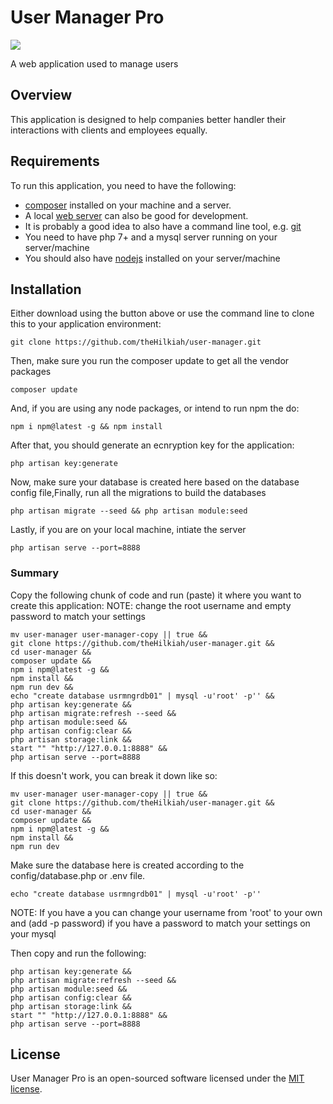 # User Manager Pro

<p style="text-center">
<img src="//placehold.it/128X128?text=UsrMgrPro">
</p>

A web application used to manage users

## Overview
This application is designed to help companies better handler their interactions with clients and employees equally.

## Requirements
To run this application, you need to have the following:
 - [composer](https://getcomposer.org/download/) installed on your machine and a server.
 - A local [web server](http://www.wampserver.com/en/) can also be good for development.
 - It is probably a good idea to also have a command line tool, e.g. [git](https://git-scm.com/)
 - You need to have php 7+ and a mysql server running on your server/machine
 - You should also have [nodejs](https://nodejs.org/en/download/) installed on your server/machine

## Installation

Either download using the button above or use the command line to clone this to your application environment:

    git clone https://github.com/theHilkiah/user-manager.git

Then, make sure you run the composer update to get all the vendor packages

    composer update

And, if you are using any node packages, or intend to run npm the do:

    npm i npm@latest -g && npm install

After that, you should generate an ecnryption key for the application:

    php artisan key:generate

Now, make sure your database is created here based on the database config file,Finally, run all the migrations to build the databases

    php artisan migrate --seed && php artisan module:seed

Lastly, if you are on your local machine, intiate the server

    php artisan serve --port=8888

### Summary

Copy the following chunk of code and run (paste) it where you want to create this application:
NOTE: change the root username and empty password to match your settings

    mv user-manager user-manager-copy || true &&
    git clone https://github.com/theHilkiah/user-manager.git &&
    cd user-manager &&
    composer update &&
    npm i npm@latest -g &&
    npm install &&
    npm run dev &&
    echo "create database usrmngrdb01" | mysql -u'root' -p'' &&
    php artisan key:generate &&
    php artisan migrate:refresh --seed &&
    php artisan module:seed &&
    php artisan config:clear &&
    php artisan storage:link &&
    start "" "http://127.0.0.1:8888" &&
    php artisan serve --port=8888


If this doesn't work, you can break it down like so:

    mv user-manager user-manager-copy || true &&
    git clone https://github.com/theHilkiah/user-manager.git &&
    cd user-manager &&
    composer update &&
    npm i npm@latest -g &&
    npm install &&
    npm run dev 

Make sure the database here is created according to the config/database.php or .env file.

    echo "create database usrmngrdb01" | mysql -u'root' -p''

NOTE: If you have a you can change your username from 'root' to your own and (add -p password) if you have a password to match your settings on your mysql

Then copy and run the following:

    php artisan key:generate &&
    php artisan migrate:refresh --seed &&
    php artisan module:seed &&
    php artisan config:clear &&
    php artisan storage:link &&
    start "" "http://127.0.0.1:8888" &&
    php artisan serve --port=8888

## License
User Manager Pro is an open-sourced software licensed under the [MIT license](https://opensource.org/licenses/MIT).
